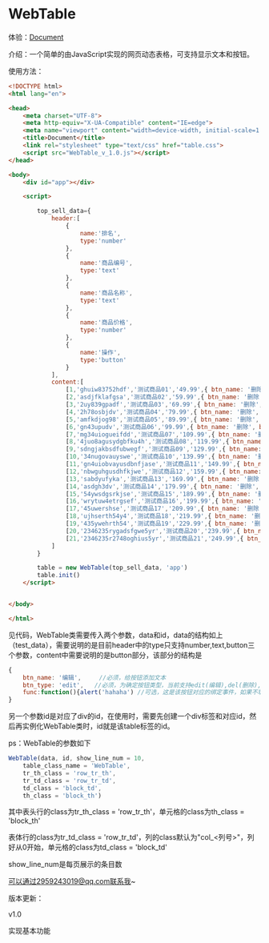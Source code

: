 # WebTable

体验：[Document](http://43.138.62.72//webtable/table.html)

介绍：一个简单的由JavaScript实现的网页动态表格，可支持显示文本和按钮。

使用方法：

```html
<!DOCTYPE html>
<html lang="en">

<head>
    <meta charset="UTF-8">
    <meta http-equiv="X-UA-Compatible" content="IE=edge">
    <meta name="viewport" content="width=device-width, initial-scale=1.0">
    <title>Document</title>
    <link rel="stylesheet" type="text/css" href="table.css">
    <script src="WebTable_v_1.0.js"></script>
</head>

<body>
    <div id="app"></div>

    <script>

        top_sell_data={
            header:[
                {
                    name:'排名',
                    type:'number'
                },
                {
                    name:'商品编号',
                    type:'text'
                },
                {
                    name:'商品名称',
                    type:'text'
                },
                {
                    name:'商品价格',
                    type:'number'
                },
                {
                    name:'操作',
                    type:'button'
                }
            ],
            content:[
                [1,'ghuiw83752hdf','测试商品01','49.99',{ btn_name: '删除', btn_type: 'del' }],
                [2,'asdjfklafgsa','测试商品02','59.99',{ btn_name: '删除', btn_type: 'del' }],
                [3,'2uy839gpadf','测试商品03','69.99',{ btn_name: '删除', btn_type: 'del' }],
                [4,'2h78osbjdv','测试商品04','79.99',{ btn_name: '删除', btn_type: 'del' }],
                [5,'amfkdjog98','测试商品05','89.99',{ btn_name: '删除', btn_type: 'del' }],
                [6,'gn43upudv','测试商品06','99.99',{ btn_name: '删除', btn_type: 'del' }],
                [7,'mg34uiogueifdd','测试商品07','109.99',{ btn_name: '删除', btn_type: 'del' }],
                [8,'4juo8agusydgbfku4h','测试商品08','119.99',{ btn_name: '删除', btn_type: 'del' }],
                [9,'sdngjakbsdfubwegf','测试商品09','129.99',{ btn_name: '删除', btn_type: 'del' }],
                [10,'34nugovauyswe','测试商品10','139.99',{ btn_name: '删除', btn_type: 'del' }],
                [11,'gn4uiobvayusdbnfjase','测试商品11','149.99',{ btn_name: '删除', btn_type: 'del' }],
                [12,'nbwguhgusdhfkjwe','测试商品12','159.99',{ btn_name: '删除', btn_type: 'del' }],
                [13,'sabdyufyka','测试商品13','169.99',{ btn_name: '删除', btn_type: 'del' }],
                [14,'asdgh3dv','测试商品14','179.99',{ btn_name: '删除', btn_type: 'del' }],
                [15,'54ywsdgsrkjse','测试商品15','189.99',{ btn_name: '删除', btn_type: 'del' }],
                [16,'wrytuw4etrgsef','测试商品16','199.99',{ btn_name: '删除', btn_type: 'del' }],
                [17,'45uwershse','测试商品17','209.99',{ btn_name: '删除', btn_type: 'del' }],
                [18,'ujhserth54y4','测试商品18','219.99',{ btn_name: '删除', btn_type: 'del' }],
                [19,'435ywehrth54','测试商品19','229.99',{ btn_name: '删除', btn_type: 'del' }],
                [20,'2346235rygadsfgwe5yr','测试商品20','239.99',{ btn_name: '删除', btn_type: 'del' }],
                [21,'2346235r2748oghius5yr','测试商品21','249.99',{ btn_name: '删除', btn_type: 'del' }],
            ]
        }

        table = new WebTable(top_sell_data, 'app')
        table.init()
    </script>


</body>

</html>
```

见代码，WebTable类需要传入两个参数，data和id，data的结构如上（test_data），需要说明的是目前header中的type只支持number,text,button三个参数，content中需要说明的是button部分，该部分的结构是

```javascript
{
    btn_name: '编辑',		//必须，给按钮添加文本
    btn_type: 'edit',	//必须，为确定按钮类型，当前支持edit(编辑),del(删除),add(添加),view(查看)四种类型的按钮
    func:function(){alert('hahaha')	//可选，这是该按钮对应的绑定事件，如果不填则默认会执行alert()
}
```

另一个参数id是对应了div的id，在使用时，需要先创建一个div标签和对应id，然后再实例化WebTable类时，id就是该table标签的id。

ps：WebTable的参数如下

```javascript
WebTable(data, id, show_line_num = 10,
    table_class_name = 'WebTable',
    tr_th_class = 'row_tr_th',
    tr_td_class = 'row_tr_td',
    td_class = 'block_td',
    th_class = 'block_th')
```

其中表头行的class为tr_th_class = 'row_tr_th'，单元格的class为th_class = 'block_th'

表体行的class为tr_td_class = 'row_tr_td'，列的class默认为"col_<列号>"，列好从0开始，单元格的class为td_class = 'block_td'

show_line_num是每页展示的条目数

可以通过2959243019@qq.com联系我~


版本更新：




v1.0

实现基本功能
